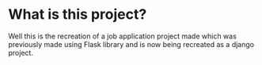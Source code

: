 # What is this project?
Well this is the recreation of a job application project made which was previously made using Flask library and is now being recreated as a django project.